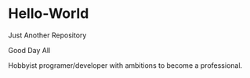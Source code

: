 # Hello-World
Just Another Repository

Good Day All

   Hobbyist programer/developer with ambitions to become a professional.
